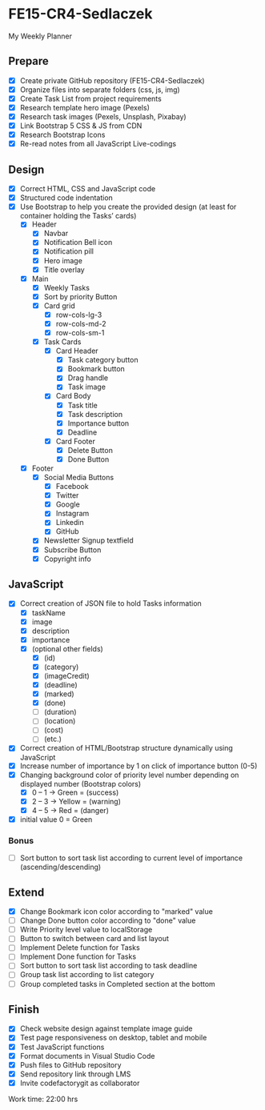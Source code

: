# FE15-CR4-Sedlaczek
My Weekly Planner

## Prepare
- [x] Create private GitHub repository (FE15-CR4-Sedlaczek)
- [x] Organize files into separate folders (css, js, img)
- [x] Create Task List from project requirements
- [x] Research template hero image (Pexels)
- [x] Research task images (Pexels, Unsplash, Pixabay)
- [x] Link Bootstrap 5 CSS & JS from CDN
- [x] Research Bootstrap Icons
- [x] Re-read notes from all JavaScript Live-codings

## Design
- [x] Correct HTML, CSS and JavaScript code
- [x] Structured code indentation
- [x] Use Bootstrap to help you create the provided design (at least for container holding the Tasks’ cards)
  - [x] Header
    - [x] Navbar
    - [x] Notification Bell icon
    - [x] Notification pill
    - [x] Hero image
    - [x] Title overlay
  - [x] Main
    - [x] Weekly Tasks
    - [x] Sort by priority Button
    - [x] Card grid
      - [x] row-cols-lg-3
      - [x] row-cols-md-2
      - [x] row-cols-sm-1
    - [x] Task Cards
      - [x] Card Header
        - [x] Task category button
        - [x] Bookmark button
        - [x] Drag handle
        - [x] Task image
      - [x] Card Body
        - [x] Task title
        - [x] Task description
        - [x] Importance button
        - [x] Deadline
      - [x] Card Footer
        - [x] Delete Button
        - [x] Done Button
  - [x] Footer
    - [x] Social Media Buttons
      - [x] Facebook
      - [x] Twitter
      - [x] Google
      - [x] Instagram
      - [x] Linkedin
      - [x] GitHub
    - [x] Newsletter Signup textfield
    - [x] Subscribe Button
    - [x] Copyright info

## JavaScript
- [x] Correct creation of JSON file to hold Tasks information
  - [x] taskName
  - [x] image
  - [x] description
  - [x] importance
  - [x] (optional other fields)
    - [x] (id)
    - [x] (category)
    - [x] (imageCredit)
    - [x] (deadline)
    - [x] (marked)
    - [x] (done)
    - [ ] (duration)
    - [ ] (location)
    - [ ] (cost)
    - [ ] (etc.)
- [x] Correct creation of HTML/Bootstrap structure dynamically using JavaScript
- [x] Increase number of importance by 1 on click of importance button (0-5)
- [x] Changing background color of priority level number depending on displayed number (Bootstrap colors)
  - [x] 0 – 1 -> Green = (success) 
  - [x] 2 – 3 -> Yellow = (warning) 
  - [x] 4 – 5 -> Red = (danger) 
- [x] initial value 0 = Green

### Bonus
- [ ] Sort button to sort task list according to current level of importance (ascending/descending)

## Extend
- [x] Change Bookmark icon color according to "marked" value
- [ ] Change Done button color according to "done" value
- [ ] Write Priority level value to localStorage
- [ ] Button to switch between card and list layout
- [ ] Implement Delete function for Tasks
- [ ] Implement Done function for Tasks
- [ ] Sort button to sort task list according to task deadline
- [ ] Group task list according to list category
- [ ] Group completed tasks in Completed section at the bottom

## Finish
- [x] Check website design against template image guide
- [x] Test page responsiveness on desktop, tablet and mobile
- [x] Test JavaScript functions
- [x] Format documents in Visual Studio Code
- [x] Push files to GitHub repository
- [x] Send repository link through LMS
- [x] Invite codefactorygit as collaborator

Work time: 22:00 hrs